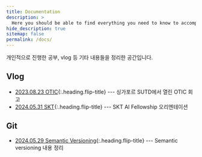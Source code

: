 ```yaml
---
title: Documentation
description: >
  Here you should be able to find everything you need to know to accomplish the most common tasks when blogging with Hydejack.부
hide_description: true
sitemap: false
permalink: /docs/
---
```


개인적으로 진행한 공부, vlog 등 기타 내용들을 정리한 공간입니다.

## Vlog
* [2023.08.23 OTIC]{:.heading.flip-title} --- 싱가포르 SUTD에서 열린 OTIC 회고
* [2024.05.31 SKT]{:.heading.flip-title} --- SKT AI Fellowship 오리엔테이션



## Git
* [2024.05.29 Semantic Versioning]{:.heading.flip-title} --- Semantic versioning 내용 정리













[2023.08.23 OTIC]: 2023_08_23_OTIC.md
[2024.05.29 Semantic Versioning]: 2024_05_29_SemVer.md
[2024.05.31 SKT]: 2024_05_31_SKT_OT.md